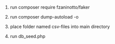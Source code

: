 1. run composer require fzaninotto/faker

2. run composer dump-autoload -o

3. place folder named csv-files into main directory

4. run db_seed.php
